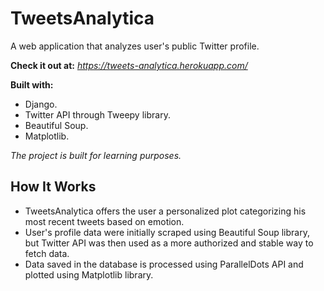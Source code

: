 # TweetsAnalytica
A web application that analyzes user's public Twitter profile.

**Check it out at:**
*https://tweets-analytica.herokuapp.com/*

**Built with:**
* Django.
* Twitter API through Tweepy library.
* Beautiful Soup.
* Matplotlib.

*The project is built for learning purposes.*

## How It Works
* TweetsAnalytica offers the user a personalized plot categorizing his most recent tweets based on emotion.
* User's profile data were initially scraped using Beautiful Soup library, but Twitter API was then used as a more authorized and stable way to fetch data.
* Data saved in the database is processed using ParallelDots API and plotted using Matplotlib library.
